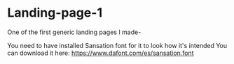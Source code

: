# Landing-page-1
One of the first generic landing pages I made-

You need to have installed Sansation font for it to look how it's intended
You can download it here:
https://www.dafont.com/es/sansation.font
